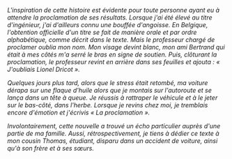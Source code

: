 *L'inspiration de cette histoire est évidente pour toute personne ayant eu à attendre la proclamation de ses résultats. Lorsque j'ai été élevé au titre d'ingénieur, j'ai d'ailleurs connu une bouffée d'angoisse. En Belgique, l'obtention officielle d'un titre se fait de manière orale et par ordre alphabétique, comme décrit dans le texte. Mais le professeur chargé de proclamer oublia mon nom. Mon visage devint blanc, mon ami Bertrand qui était à mes côtés m'a serré le bras en signe de soutien. Puis, clôturant la proclamation, le professeur revint en arrière dans ses feuilles et ajouta : « J'oubliais Lionel Dricot ».*

*Quelques jours plus tard, alors que le stress était retombé, ma voiture dérapa sur une flaque d'huile alors que je montais sur l'autoroute et se lança dans un tête à queue. Je réussis à rattraper le véhicule et à le jeter sur le bas-côté, dans l'herbe. Lorsque je revins chez moi, je tremblais encore d'émotion et j'écrivis « La proclamation ».*

*Involontairement, cette nouvelle a trouvé un écho particulier auprès d'une partie de ma famille. Aussi, rétrospectivement, je tiens à dédier ce texte à mon cousin Thomas, étudiant, disparu dans un accident de voiture, ainsi qu'à son frère et à ses sœurs.*

